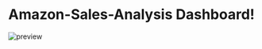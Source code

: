 # Amazon-Sales-Analysis Dashboard!

![preview](https://user-images.githubusercontent.com/130215880/235987971-72dd62c9-60f8-44aa-9d66-eb5e6a2463fa.jpg)
